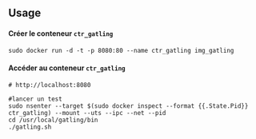 ## Usage

#### Créer le conteneur `ctr_gatling`

    sudo docker run -d -t -p 8080:80 --name ctr_gatling img_gatling

#### Accéder au conteneur `ctr_gatling`

    # http://localhost:8080
    
    #lancer un test
    sudo nsenter --target $(sudo docker inspect --format {{.State.Pid}} ctr_gatling) --mount --uts --ipc --net --pid
    cd /usr/local/gatling/bin
    ./gatling.sh
	

    
    
